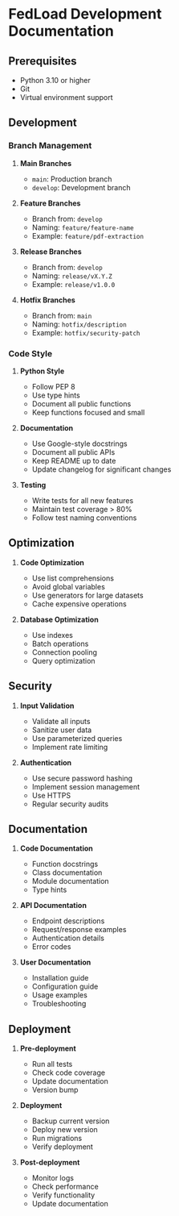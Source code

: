 # FedLoad Development Documentation

## Prerequisites
- Python 3.10 or higher
- Git
- Virtual environment support

## Development

### Branch Management

1. **Main Branches**
   - `main`: Production branch
   - `develop`: Development branch

2. **Feature Branches**
   - Branch from: `develop`
   - Naming: `feature/feature-name`
   - Example: `feature/pdf-extraction`

3. **Release Branches**
   - Branch from: `develop`
   - Naming: `release/vX.Y.Z`
   - Example: `release/v1.0.0`

4. **Hotfix Branches**
   - Branch from: `main`
   - Naming: `hotfix/description`
   - Example: `hotfix/security-patch`

### Code Style

1. **Python Style**
   - Follow PEP 8
   - Use type hints
   - Document all public functions
   - Keep functions focused and small

2. **Documentation**
   - Use Google-style docstrings
   - Document all public APIs
   - Keep README up to date
   - Update changelog for significant changes

3. **Testing**
   - Write tests for all new features
   - Maintain test coverage > 80%
   - Follow test naming conventions

## Optimization

1. **Code Optimization**
   - Use list comprehensions
   - Avoid global variables
   - Use generators for large datasets
   - Cache expensive operations

2. **Database Optimization**
   - Use indexes
   - Batch operations
   - Connection pooling
   - Query optimization

## Security

1. **Input Validation**
   - Validate all inputs
   - Sanitize user data
   - Use parameterized queries
   - Implement rate limiting

2. **Authentication**
   - Use secure password hashing
   - Implement session management
   - Use HTTPS
   - Regular security audits

## Documentation

1. **Code Documentation**
   - Function docstrings
   - Class documentation
   - Module documentation
   - Type hints

2. **API Documentation**
   - Endpoint descriptions
   - Request/response examples
   - Authentication details
   - Error codes

3. **User Documentation**
   - Installation guide
   - Configuration guide
   - Usage examples
   - Troubleshooting

## Deployment

1. **Pre-deployment**
   - Run all tests
   - Check code coverage
   - Update documentation
   - Version bump

2. **Deployment**
   - Backup current version
   - Deploy new version
   - Run migrations
   - Verify deployment

3. **Post-deployment**
   - Monitor logs
   - Check performance
   - Verify functionality
   - Update documentation
